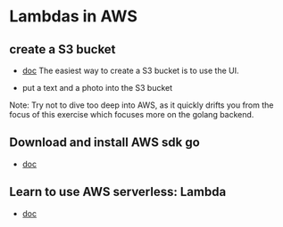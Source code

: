 # Lambdas in AWS

## create a S3 bucket
- [doc](https://docs.aws.amazon.com/AmazonS3/latest/userguide/create-bucket-overview.html) The easiest way to create a S3 bucket is to use the UI.

- put a text and a photo into the S3 bucket

Note: Try not to dive too deep into AWS, as it quickly drifts you from the focus of this exercise which focuses more on the golang backend.

## Download and install AWS sdk go
- [doc]()

## Learn to use AWS serverless: Lambda
- [doc]()